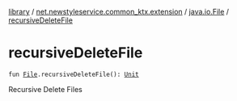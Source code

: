 [library](../../index.md) / [net.newstyleservice.common_ktx.extension](../index.md) / [java.io.File](index.md) / [recursiveDeleteFile](./recursive-delete-file.md)

# recursiveDeleteFile

`fun `[`File`](http://docs.oracle.com/javase/6/docs/api/java/io/File.html)`.recursiveDeleteFile(): `[`Unit`](https://kotlinlang.org/api/latest/jvm/stdlib/kotlin/-unit/index.html)

Recursive Delete Files

